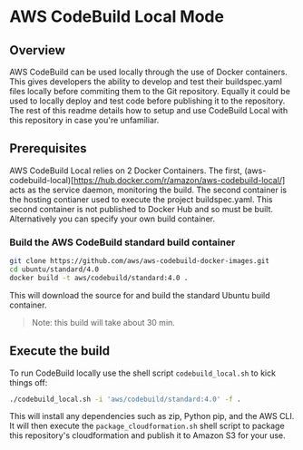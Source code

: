# AWS CodeBuild Local Mode

## Overview

AWS CodeBuild can be used locally through the use of Docker containers.  This gives developers the ability to develop and test
their buildspec.yaml files locally before commiting them to the Git repository.  Equally it could be used to locally deploy and
test code before publishing it to the repository.  The rest of this readme details how to setup and use CodeBuild Local with
this repository in case you're unfamiliar.

## Prerequisites

AWS CodeBuild Local relies on 2 Docker Containers. The first, (aws-codebuild-local)[https://hub.docker.com/r/amazon/aws-codebuild-local/]
acts as the service daemon, monitoring the build.  The second container is the hosting contianer used to execute the project
buildspec.yaml.  This second container is not published to Docker Hub and so must be built.  Alternatively you can specify your
own build container.

### Build the AWS CodeBuild standard build container

```bash
git clone https://github.com/aws/aws-codebuild-docker-images.git
cd ubuntu/standard/4.0
docker build -t aws/codebuild/standard:4.0 .
```

This will download the source for and build the standard Ubuntu build container.

> Note: this build will take about 30 min.

## Execute the build

To run CodeBuild locally use the shell script `codebuild_local.sh` to kick things off:

```bash
./codebuild_local.sh -i 'aws/codebuild/standard:4.0' -f .
```

This will install any dependencies such as zip, Python pip, and the AWS CLI.  It will then execute the `package_cloudformation.sh`
shell script to package this repository's cloudformation and publish it to Amazon S3 for your use.
